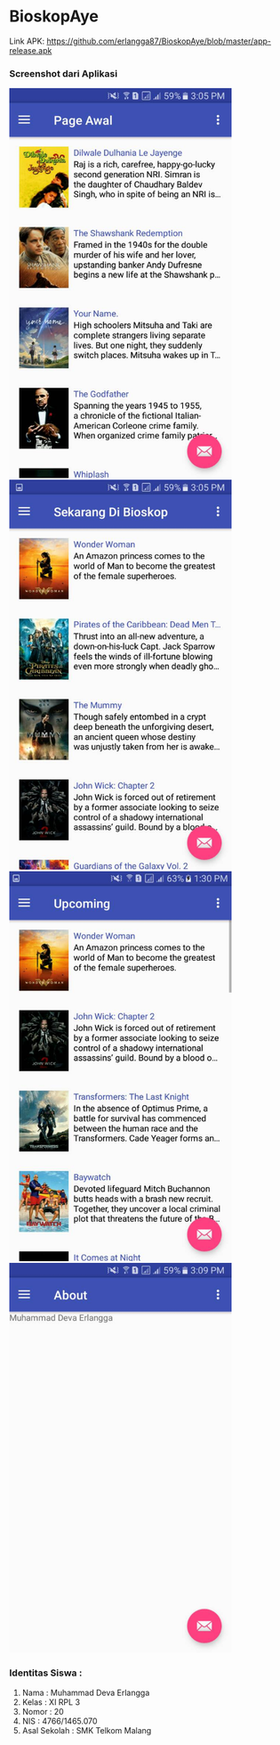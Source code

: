 # BioskopAye
Link APK:
https://github.com/erlangga87/BioskopAye/blob/master/app-release.apk

<h3> Screenshot dari Aplikasi </h3>

<img src="https://github.com/erlangga87/BioskopAye/blob/master/WhatsApp%20Image%202017-06-13%20at%203.09.10%20PM%20(1).jpeg" width="400" height="700"/>
<img src="https://github.com/erlangga87/BioskopAye/blob/master/WhatsApp%20Image%202017-06-13%20at%203.09.10%20PM%20(2).jpeg" width="400" height="700"/>
<img src="https://github.com/erlangga87/BioskopAye/blob/master/WhatsApp%20Image%202017-06-13%20at%203.09.10%20PM.jpeg" width="400" height="700"/>
<img src="https://github.com/erlangga87/BioskopAye/blob/master/WhatsApp%20Image%202017-06-13%20at%203.10.01%20PM.jpeg" width="400" height="700"/>

<h3> Identitas Siswa : </h3>
<ol>
<li> Nama : Muhammad Deva Erlangga</li>
<li> Kelas : XI RPL 3</li>
<li>Nomor : 20</li>
<li>NIS : 4766/1465.070</li>
<li>Asal Sekolah : SMK Telkom Malang</li>
</ol>

